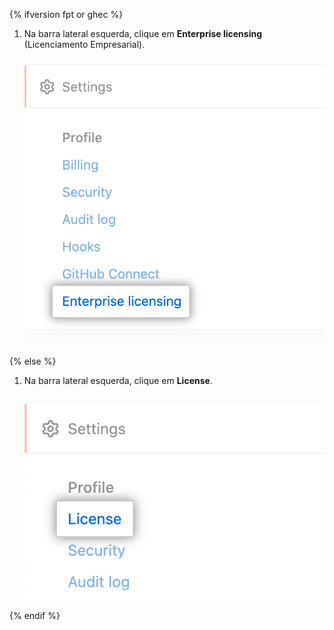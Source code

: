 {% ifversion fpt or ghec %}

1. Na barra lateral esquerda, clique em **Enterprise licensing** (Licenciamento Empresarial). ![Aba "Licenciamento empresarial" na barra lateral de configurações da conta corporativa](/assets/images/help/enterprises/enterprise-licensing-tab.png)

{% else %}

1. Na barra lateral esquerda, clique em **License**. ![Aba "Licença" na barra lateral de configurações da conta corporativa](/assets/images/enterprise/enterprise-server/license.png)

{% endif %}
